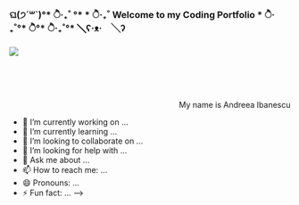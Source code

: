 ###   
###   ଘ(੭´꒳`)°* ੈ‧₊˚ °* * ੈ‧₊˚  Welcome to my Coding Portfolio  * ੈ‧₊˚°* ੈ°* ੈ‧₊˚°*  ╲ʕ·ᴥ·　╲ʔ
###          

<div align="left">
<img src="https://user-images.githubusercontent.com/71531176/150245362-089fe204-0b50-4c7d-8d00-127e7dbeed47.gif"> </div>

<br></br>
 &nbsp;&nbsp;&nbsp;
<p align="right">
My name is Andreea Ibanescu
</p> 

- 🔭 I’m currently working on ...
- 🌱 I’m currently learning ...
- 👯 I’m looking to collaborate on ...
- 🤔 I’m looking for help with ...
- 💬 Ask me about ...
- 📫 How to reach me: ...
- 😄 Pronouns: ...
- ⚡ Fun fact: ...
-->
